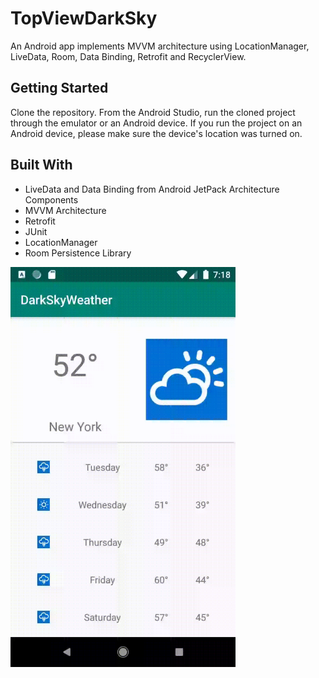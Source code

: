 # TopViewDarkSky
An Android app implements MVVM architecture using LocationManager, LiveData, Room, Data Binding, Retrofit and RecyclerView.

## Getting Started
Clone the repository. From the Android Studio, run the cloned project through the emulator or an Android device. If you run the project on an Android device, please make sure the device's location was turned on. 

## Built With
* LiveData and Data Binding from Android JetPack Architecture Components
* MVVM Architecture
* Retrofit
* JUnit
* LocationManager
* Room Persistence Library


<img src="https://github.com/slinny/TopViewDarkSky/blob/master/DarkSkyWeather.gif" height="640" width="360">
